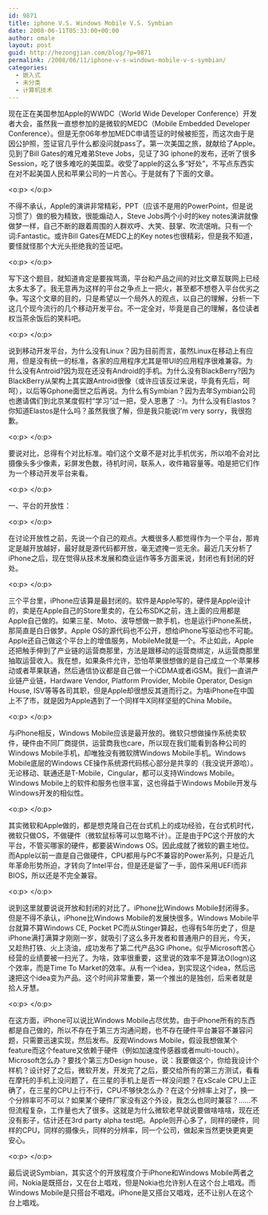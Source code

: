 ```yaml
---
id: 9871
title: iphone V.S. Windows Mobile V.S. Symbian
date: 2008-06-11T05:33:00+00:00
author: omale
layout: post
guid: http://hezongjian.com/blog/?p=9871
permalink: /2008/06/11/iphone-v-s-windows-mobile-v-s-symbian/
categories:
  - 嵌入式
  - 未分类
  - 计算机技术
---
```

现在正在美国参加Apple的WWDC（World Wide Developer Conference）开发者大会，虽然我一直想参加的是微软的MEDC（Mobile Embedded Developer Conference）。但是无奈06年参加MEDC申请签证的时候被拒签，而这次由于是因公护照，签证官几乎什么都没问就pass了。第一次美国之旅，就献给了Apple。见到了Bill Gates的难兄难弟Steve Jobs，见证了3G iphone的发布，还听了很多Session，吃了很多难吃的美国菜。收受了apple的这么多&ldquo;好处&rdquo;，不写点东西实在对不起美国人民和苹果公司的一片苦心。于是就有了下面的文章。

<o:p>&nbsp;</o:p>

不得不承认，Apple的演讲非常精彩，PPT（应该不是用的PowerPoint，但是说习惯了）做的极为精致，很能煽动人，Steve Jobs两个小时的key notes演讲就像做梦一样，自己不断的跟着周围的人群欢呼、大笑、鼓掌、吹流氓哨。只有一个词:Fantastic。或许Bill Gates在MEDC上的Key notes也很精彩，但是我不知道，要怪就怪那个大光头拒绝我的签证吧。

<o:p>&nbsp;</o:p>

写下这个题目，就知道肯定是要挨骂滴，平台和产品之间的对比文章互联网上已经太多太多了。我无意再为这样的平台之争点上一把火，甚至都不想卷入平台优劣之争。写这个文章的目的，只是希望以一个局外人的观点，以自己的理解，分析一下这几个现今流行的几个移动开发平台。不一定全对，毕竟是自己的理解，各位读者权当茶余饭后的笑料吧。

<o:p>&nbsp;</o:p>

说到移动开发平台，为什么没有Linux？因为目前而言，虽然Linux在移动上有应用，但是没有统一的标准，各家的应用程序尤其是带UI的应用程序很难兼容。为什么没有Antroid?因为现在还没有Android的手机。为什么没有BlackBerry?因为BlackBerry从架构上其实跟Antroid很像（或许应该反过来说，毕竟有先后，呵呵），以后等Gphone面世之后再说。为什么有Symbian？因为去年Symbian公司也邀请偶们到北京某度假村&ldquo;学习&rdquo;过一把，受人恩惠了 :-)。为什么没有Elastos？你知道Elastos是什么吗？虽然我很了解，但是我只能说I&rsquo;m very sorry，我很抱歉。

<o:p>&nbsp;</o:p>

要说对比，总得有个对比标准。咱们这个文章不是对比手机优劣，所以咱不会对比摄像头多少像素，彩屏发色数，待机时间，联系人，收件箱容量等。咱是把它们作为一个移动开发平台来看。

<o:p>&nbsp;</o:p>

一、平台的开放性：

<o:p>&nbsp;</o:p>

在讨论开放性之前，先说一个自己的观点。大概很多人都觉得作为一个平台，那肯定是越开放越好，最好就是源代码都开放，毫无遮掩一览无余。最近几天分析了iPhone之后，现在觉得从技术发展和商业运作等多方面来说，封闭也有封闭的好处。

<o:p>&nbsp;</o:p>

三个平台里，iPhone应该算是最封闭的。软件是Apple写的，硬件是Apple设计的，卖是在Apple自己的Store里卖的，在公布SDK之前，连上面的应用都是Apple自己做的。如果三星、Moto、波导想做一款手机，也是运行iPhone系统，那简直是白日做梦。Apple OS的源代码也不公开，想给iPhone写驱动也不可能。Apple还自己做这个平台上的增值服务，MobileMe就是一个。不止如此，Apple还把触手伸到了产业链的运营商那里，方法是跟移动的运营商绑定，从运营商那里抽取运营收入。我在想，如果条件允许，恐怕苹果很想做的是自己成立一个苹果移动或者苹果联通，然后通信协议都是自己做一个iCDMA或者iGSM。我们一直讲产业链产业链，Hardware Vendor, Platform Provider, Mobile Operator, Design House, ISV等等各司其职，但是Apple却很想反其道而行之。为啥iPhone在中国上不了市，就是因为Apple遇到了一个同样牛X同样坚挺的China Mobile。

<o:p>&nbsp;</o:p>

与iPhone相反，Windows Mobile应该是最开放的。微软只想做操作系统卖软件，硬件由不同厂商提供，运营商我也care，所以现在我们能看到各种公司的Windows Mobile手机，却唯独没有微软牌Windows Mobile手机。Windows Mobile底层的Windows CE操作系统源代码核心部分是共享的（我没说开源哈）。无论移动、联通还是T-Mobile，Cingular，都可以支持Windows Mobile。Windows Mobile上的软件和服务也很丰富，这也得益于Windows Mobile开发与Windows开发的相似性。

<o:p>&nbsp;</o:p>

其实微软和Apple做的，都是想克隆自己在台式机上的成功经验，在台式机时代，微软只做OS，不做硬件（微软鼠标等可以忽略不计）。正是由于PC这个开放的大平台，不管买哪家的硬件，都要装Windows OS。因此成就了微软的霸主地位。而Apple以前一直是自己做硬件，CPU都用与PC不兼容的Power系列，只是近几年革命形势所迫，才转向了Intel平台，但是还是留了一手，固件采用UEFI而非BIOS，所以还是不完全兼容。

<o:p>&nbsp;</o:p>

说到这里就要说说开放和封闭的对比了。iPhone比Windows Mobile封闭得多。但是不得不承认，iPhone比Windows Mobile的发展快很多。Windows Mobile平台就算不算Windows CE, Pocket PC而从Stinger算起，也得有5年历史了，但是iPhone满打满算才刚刚一岁，就吸引了这么多开发者和普通用户的目光，今天，又趁热打铁、火上浇油，成功发布了第二代产品3G iPhone。似乎Microsoft苦心经营的业绩要被一扫光了。为啥，效率很重要，这里说的效率不是算法O(logn)这个效率，而是Time To Market的效率。从有一个idea，到实现这个idea，然后迅速把这个idea变为产品。这个时间非常重要，第一个推出的是独创，后来者就是拾人牙慧。

<o:p>&nbsp;</o:p>

在这方面，iPhone可以说比Windows Mobile占尽优势。由于iPhone所有的东西都是自己做的，所以不存在于第三方沟通问题，也不存在硬件平台兼容不兼容问题，只需要迅速实现，然后发布。反观Windows Mobile，假设我想做某个feature而这个feature又依赖于硬件（例如加速度传感器或者multi-touch）。Microsoft怎么办？要找个第三方Design house，说：我要做这个，你给我设计个样机？设计好了之后，微软开发，开发完了之后，要交给所有的第三方测试，看看在摩托的手机上没问题了，在三星的手机上是否一样没问题？在xScale CPU上正确了，在三星的CPU上行不行，CPU不够快怎么办？在这个分辨率上对了，换一个分辨率可不可以？如果某个硬件厂家没有这个外设，我怎么也同时兼容？&hellip;&hellip;不但流程复杂，工作量也大了很多。这就是为什么微软老早就说要做啥啥啥，现在还没有影子，估计还在3rd party alpha test吧。Apple则开心多了，同样的硬件，同样的CPU，同样的摄像头，同样的分辨率，同一个公司，做起来当然更快更爽更安心。

<o:p>&nbsp;</o:p>

最后说说Symbian，其实这个的开放程度介于iPhone和Windows Mobile两者之间，Nokia是既搭台，又在台上唱戏，但是Nokia也允许别人在这个台上唱戏。而Windows Mobile是只搭台不唱戏。iPhone是又搭台又唱戏，还不让别人在这个台上唱戏。